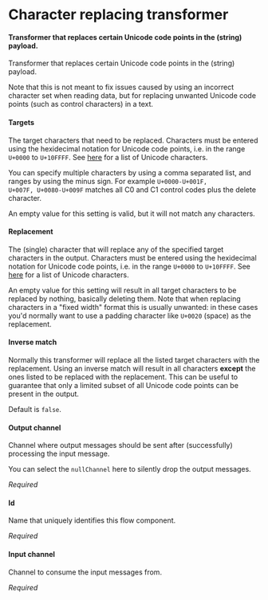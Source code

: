 # Character replacing transformer
#### Transformer that replaces certain Unicode code points in the (string) payload.
Transformer that replaces certain Unicode code points in the (string) payload.

Note that this is not meant to fix issues caused by using an incorrect character set when reading data, but for replacing unwanted Unicode code points (such as control characters) in a text.

#### Targets
The target characters that need to be replaced. Characters must be entered using the hexidecimal notation for Unicode code points, i.e. in the range <code>U+0000</code> to <code>U+10FFFF</code>. See <a href="https://en.wikipedia.org/wiki/List_of_Unicode_characters" target="_blank">here</a> for a list of Unicode characters.

You can specify multiple characters by using a comma separated list, and ranges by using the minus sign. For example <code>U+0000-U+001F, U+007F, U+0080-U+009F</code> matches all C0 and C1 control codes plus the delete character.

An empty value for this setting is valid, but it will not match any characters.

#### Replacement
The (single) character that will replace any of the specified target characters in the output. Characters must be entered using the hexidecimal notation for Unicode code points, i.e. in the range <code>U+0000</code> to <code>U+10FFFF</code>. See <a href="https://en.wikipedia.org/wiki/List_of_Unicode_characters" target="_blank">here</a> for a list of Unicode characters.

An empty value for this setting will result in all target characters to be replaced by nothing, basically deleting them. Note that when replacing characters in a "fixed width" format this is usually unwanted: in these cases you'd normally want to use a padding character like <code>U+0020</code> (space) as the replacement.

#### Inverse match
Normally this transformer will replace all the listed target characters with the replacement. Using an inverse match will result in all characters <b>except</b> the ones listed to be replaced with the replacement. This can be useful to guarantee that only a limited subset of all Unicode code points can be present in the output.

Default is <code>false</code>.

#### Output channel
Channel where output messages should be sent after (successfully) processing the input message.

You can select the <code>nullChannel</code> here to silently drop the output messages.

<i>Required</i>

#### Id
Name that uniquely identifies this flow component.

<i>Required</i>

#### Input channel
Channel to consume the input messages from.

<i>Required</i>

